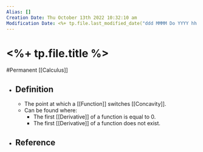 ```yaml
---
Alias: []
Creation Date: Thu October 13th 2022 10:32:10 am 
Modification Date: <%+ tp.file.last_modified_date("ddd MMMM Do YYYY hh:mm:ss a") %>
---
```

# <%+ tp.file.title %>
#Permanent [[Calculus]]

- ## Definition
	- The point at which a [[Function]] switches [[Concavity]].
	- Can be found where:
		- The first [[Derivative]] of a function is equal to 0.
		- The first [[Derivative]] of a function does not exist.
- ## Reference